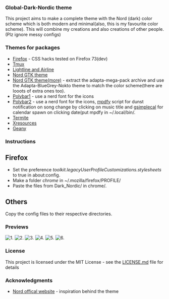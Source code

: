 ### Global-Dark-Nordic theme

This project aims to make a complete theme with the Nord (dark) color scheme which is both modern and minimal(also, this is my favourite color scheme).
This will combine my creations and also creations of other people.
(Plz ignore messy configs)
### Themes for packages

* [Firefox](https://github.com/AnubisZ9/Global-Dark-Nordic-theme/tree/master/Dotfiles/firefox) - CSS hacks tested on Firefox 73(dev)
* [Tmux](https://github.com/arcticicestudio/nord-tmux) 
* [Lightline and Airline](https://github.com/arcticicestudio/nord-vim) 
* [Nord GTK theme](https://github.com/EliverLara/Nordic) 
* [Nord GTK theme(more)](https://github.com/AnubisZ9/Global-Dark-Nordic-theme/tree/master/Dotfiles/Themes) - extract the adapta-mega-pack archive and use the Adapta-BlueGrey-Nokto theme to match the color scheme(there are looots of extra ones too).
* [Polybar1](https://github.com/AnubisZ9/Global-Dark-Nordic-theme/tree/master/Dotfiles/polybar) - use a nerd font for the icons
* [Polybar2](https://github.com/AnubisZ9/Global-Dark-Nordic-theme/tree/master/Dotfiles/polybar) - use a nerd font for the icons, [mpdfy](https://github.com/AnubisZ9/Global-Dark-Nordic-theme/blob/master/Dotfiles/mpdfy) script for dunst notification on song change by clicking on music title and [gsimplecal](https://github.com/dmedvinsky/gsimplecal) for calendar spawn on clicking date(put mpdfy in ~/.local/bin/.
* [Termite](https://github.com/arcticicestudio/nord-termite)
* [Xresources](https://github.com/arcticicestudio/nord-xresources)
* [Geany](https://github.com/AnubisZ9/Global-Dark-Nordic-theme/blob/master/Dotfiles/nord.conf)


### Instructions
## Firefox
* Set the preference *toolkit.legacyUserProfileCustomizations.stylesheets* to true in about:config.
* Make a folder *chrome* in ~/.mozilla/firefox/PROFILE/
* Paste the files from Dark_Nordic/ in chrome/.

## Others
Copy the config files to their respective directories.

### Previews

![1.](https://github.com/AnubisZ9/Global-Dark-Nordic-theme/blob/master/Dotfiles/previews/scrot1.png)
![2.](https://github.com/AnubisZ9/Global-Dark-Nordic-theme/blob/master/Dotfiles/previews/scrot2.png)
![3.](https://github.com/AnubisZ9/Global-Dark-Nordic-theme/blob/master/Dotfiles/previews/ff.png)
![4.](https://github.com/AnubisZ9/Global-Dark-Nordic-theme/blob/master/Dotfiles/previews/lxappterm.png)
![5.](https://github.com/AnubisZ9/Global-Dark-Nordic-theme/blob/master/Dotfiles/previews/scrot4.png)
![6.](https://github.com/AnubisZ9/Global-Dark-Nordic-theme/blob/master/Dotfiles/previews/scrot5.png)
### License

This project is licensed under the MIT License - see the [LICENSE.md](LICENSE.md) file for details

### Acknowledgments

* [Nord offical website](https://www.nordtheme.com/) - inspiration behind the theme
